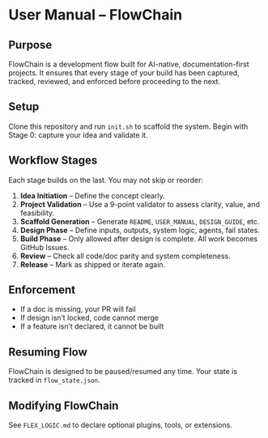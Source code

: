 # User Manual – FlowChain

## Purpose

FlowChain is a development flow built for AI-native, documentation-first projects. It ensures that every stage of your build has been captured, tracked, reviewed, and enforced before proceeding to the next.

## Setup

Clone this repository and run `init.sh` to scaffold the system. Begin with Stage 0: capture your idea and validate it.

## Workflow Stages

Each stage builds on the last. You may not skip or reorder:

1. **Idea Initiation** – Define the concept clearly.
2. **Project Validation** – Use a 9-point validator to assess clarity, value, and feasibility.
3. **Scaffold Generation** – Generate `README`, `USER_MANUAL`, `DESIGN_GUIDE`, etc.
4. **Design Phase** – Define inputs, outputs, system logic, agents, fail states.
5. **Build Phase** – Only allowed after design is complete. All work becomes GitHub Issues.
6. **Review** – Check all code/doc parity and system completeness.
7. **Release** – Mark as shipped or iterate again.

## Enforcement

- If a doc is missing, your PR will fail
- If design isn’t locked, code cannot merge
- If a feature isn’t declared, it cannot be built

## Resuming Flow

FlowChain is designed to be paused/resumed any time. Your state is tracked in `flow_state.json`.

## Modifying FlowChain

See `FLEX_LOGIC.md` to declare optional plugins, tools, or extensions.

